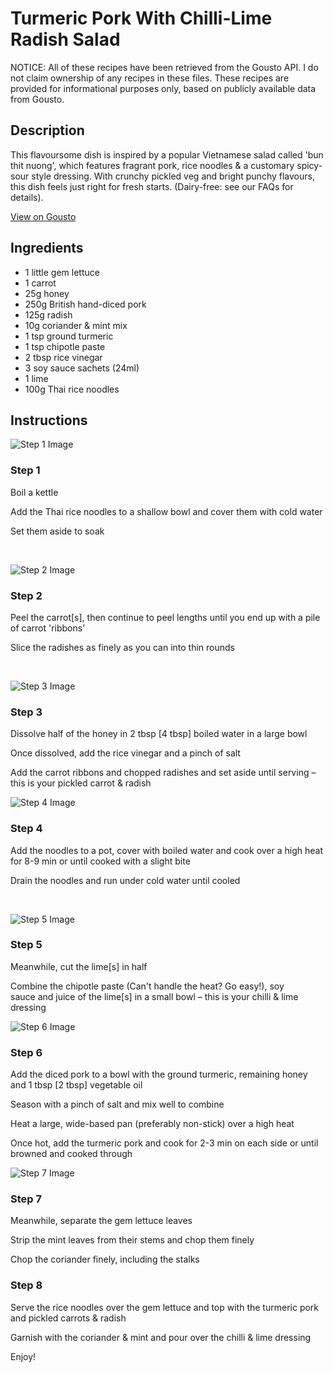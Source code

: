 #  Turmeric Pork With Chilli-Lime Radish Salad

NOTICE: All of these recipes have been retrieved from the Gousto API. I do not claim ownership of any recipes in these files. These recipes are provided for informational purposes only, based on publicly available data from Gousto.

## Description

This flavoursome dish is inspired by a popular Vietnamese salad called 'bun thit nuong', which features fragrant pork, rice noodles & a customary spicy-sour style dressing. With crunchy pickled veg and bright punchy flavours, this dish feels just right for fresh starts. (Dairy-free: see our FAQs for details).

[View on Gousto](https://www.gousto.co.uk/recipes/cookbook/turmeric-pork-with-chilli-lime-radish-salad)

## Ingredients

- 1 little gem lettuce
- 1 carrot
- 25g honey
- 250g British hand-diced pork
- 125g radish
- 10g coriander & mint mix
- 1 tsp ground turmeric
- 1 tsp chipotle paste
- 2 tbsp rice vinegar
- 3 soy sauce sachets (24ml)
- 1 lime
- 100g Thai rice noodles

## Instructions

![Step 1 Image](https://production-media.gousto.co.uk/cms/recipe-step-image/1324.-step-1-x200.jpg)

### Step 1

Boil a kettle


Add the&nbsp;Thai rice noodles&nbsp;to a shallow bowl and cover them with&nbsp;cold water


Set them aside to soak


&nbsp;

![Step 2 Image](https://production-media.gousto.co.uk/cms/recipe-step-image/1324.-step-2-x200.jpg)

### Step 2

Peel the carrot<span class="text-danger">[s]</span>, then continue to peel lengths until you end up with a pile of carrot 'ribbons'


Slice the radishes as finely as you can into thin rounds&nbsp;


&nbsp;

![Step 3 Image](https://production-media.gousto.co.uk/cms/recipe-step-image/1324.-step-3-x200.jpg)

### Step 3

Dissolve half of the honey in 2 tbsp <span class="text-danger">[4 tbsp]</span> boiled water in a large bowl


Once dissolved, add the rice vinegar&nbsp;and a pinch of salt&nbsp;


Add the carrot ribbons and chopped radishes and set aside until serving &ndash; this is your pickled carrot &amp; radish

![Step 4 Image](https://production-media.gousto.co.uk/cms/recipe-step-image/1324.-step-4-x200.jpg)

### Step 4

Add the&nbsp;noodles to a pot, cover with boiled water and cook over a high heat for 8-9 min or until cooked with a slight bite


Drain the noodles&nbsp;and run under cold water until cooled


&nbsp;

![Step 5 Image](https://production-media.gousto.co.uk/cms/recipe-step-image/1324.-step-5-x200.jpg)

### Step 5

Meanwhile, cut the lime<span class="text-danger">[s]</span>&nbsp;in half


Combine the chipotle paste (Can't handle the heat? Go easy!), soy sauce&nbsp;and juice of the lime<span class="text-danger">[s]</span> in a small bowl &ndash; this is your chilli &amp; lime dressing&nbsp;

![Step 6 Image](https://production-media.gousto.co.uk/cms/recipe-step-image/1324.-step-6-x200.jpg)

### Step 6

Add the diced pork to a bowl with the ground&nbsp;turmeric,&nbsp;remaining honey and 1 tbsp <span class="text-danger">[2 tbsp]</span> vegetable oil


Season with a pinch of salt and mix well to combine


Heat a large, wide-based pan (preferably non-stick) over a high heat


Once hot, add the turmeric pork and cook for 2-3 min on each side or until browned and cooked through&nbsp;

![Step 7 Image](https://production-media.gousto.co.uk/cms/recipe-step-image/1324.-step-7-x200.jpg)

### Step 7

Meanwhile, separate the gem lettuce leaves


Strip the mint leaves from their stems and chop them finely


Chop the coriander finely, including the stalks&nbsp;

### Step 8

Serve the rice noodles&nbsp;over the gem lettuce and top with the turmeric pork and pickled carrots &amp; radish&nbsp;


Garnish with the coriander &amp; mint&nbsp;and pour over the chilli &amp; lime dressing


Enjoy!


&nbsp;

